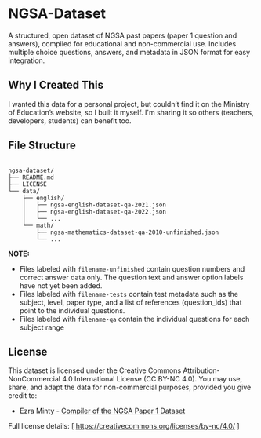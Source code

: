 # NGSA-Dataset

A structured, open dataset of NGSA past papers (paper 1 question and answers), compiled for educational and non-commercial use. Includes multiple choice questions, answers, and metadata in JSON format for easy integration.

## Why I Created This

I wanted this data for a personal project, but couldn’t find it on the Ministry of Education’s website, so I built it myself. I'm sharing it so others (teachers, developers, students) can benefit too.

## File Structure

```

ngsa-dataset/
├── README.md
├── LICENSE
└── data/
    ├── english/
    │   ├── ngsa-english-dataset-qa-2021.json
    │   ├── ngsa-english-dataset-qa-2022.json
    │   └── ...
    └── math/
        ├── ngsa-mathematics-dataset-qa-2010-unfinished.json
        └── ...

```
**NOTE:**
- Files labeled with ```filename-unfinished``` contain question numbers and correct answer data only. The question text and answer option labels have not yet been added.
- Files labeled with ```filename-tests``` contain test metadata such as the subject, level, paper type, and a list of references (question_ids) that point to the individual questions.
- Files labeled with ```filename-qa``` contain the individual questions for each subject range

## License

This dataset is licensed under the Creative Commons Attribution-NonCommercial 4.0 International License (CC BY-NC 4.0). You may use, share, and adapt the data for non-commercial purposes, provided you give credit to:

- Ezra Minty - [Compiler of the NGSA Paper 1 Dataset](https://github.com/xbze3)

Full license details: [ https://creativecommons.org/licenses/by-nc/4.0/ ] 
